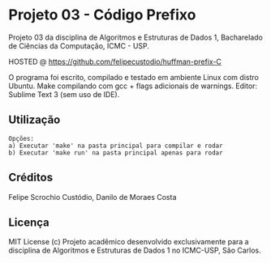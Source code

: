 # Projeto 03 - Código Prefixo

Projeto 03 da disciplina de Algoritmos e Estruturas de Dados 1, Bacharelado de Ciências da Computação, ICMC - USP.

HOSTED @ https://github.com/felipecustodio/huffman-prefix-C

O programa foi escrito, compilado e testado em ambiente Linux com distro Ubuntu.
Make compilando com gcc + flags adicionais de warnings.
Editor: Sublime Text 3 (sem uso de IDE).

## Utilização

    Opções:
    a) Executar 'make' na pasta principal para compilar e rodar
    b) Executar 'make run' na pasta principal apenas para rodar

## Créditos

Felipe Scrochio Custódio, Danilo de Moraes Costa

## Licença

MIT License (c)
Projeto acadêmico desenvolvido exclusivamente para a disciplina de Algoritmos e Estruturas de Dados 1 no ICMC-USP, São Carlos. 